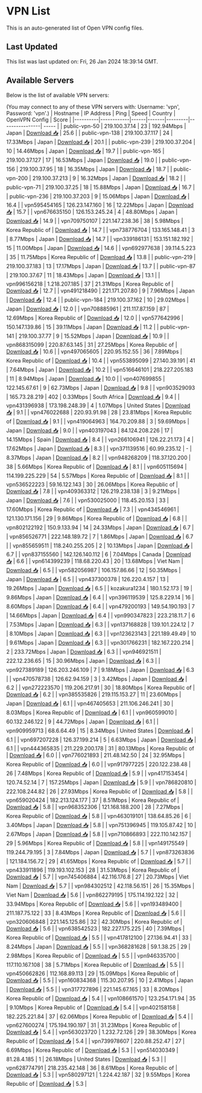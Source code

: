 # VPN List

This is an auto-generated list of Open VPN config files.

## Last Updated

This list was last updated on: Fri, 26 Jan 2024 18:39:14 GMT.

## Available Servers

Below is the list of available VPN servers:

(You may connect to any of these VPN servers with: Username: 'vpn', Password: 'vpn'.)
| Hostname | IP Address | Ping | Speed | Country | OpenVPN Config | Score |
|----------|------------|------|-------|---------|----------------| ----- |
| public-vpn-50 | 219.100.37.14 | 23 | 192.94Mbps | Japan | [Download 📥](./configs/server_0_JP.ovpn) | 25.6 |
| public-vpn-138 | 219.100.37.117 | 24 | 17.33Mbps | Japan | [Download 📥](./configs/server_1_JP.ovpn) | 20.1 |
| public-vpn-239 | 219.100.37.204 | 10 | 14.46Mbps | Japan | [Download 📥](./configs/server_2_JP.ovpn) | 19.7 |
| public-vpn-165 | 219.100.37.127 | 17 | 16.53Mbps | Japan | [Download 📥](./configs/server_3_JP.ovpn) | 19.0 |
| public-vpn-156 | 219.100.37.95 | 18 | 16.35Mbps | Japan | [Download 📥](./configs/server_4_JP.ovpn) | 18.7 |
| public-vpn-200 | 219.100.37.213 | 9 | 16.32Mbps | Japan | [Download 📥](./configs/server_5_JP.ovpn) | 18.2 |
| public-vpn-71 | 219.100.37.25 | 18 | 15.88Mbps | Japan | [Download 📥](./configs/server_6_JP.ovpn) | 16.7 |
| public-vpn-236 | 219.100.37.203 | 9 | 15.06Mbps | Japan | [Download 📥](./configs/server_7_JP.ovpn) | 16.4 |
| vpn595454165 | 126.23.147.160 | 16 | 12.22Mbps | Japan | [Download 📥](./configs/server_8_JP.ovpn) | 15.7 |
| vpn676635150 | 126.153.245.24 | 4 | 48.80Mbps | Japan | [Download 📥](./configs/server_9_JP.ovpn) | 14.9 |
| vpn709750107 | 221.147.238.36 | 38 | 5.98Mbps | Korea Republic of | [Download 📥](./configs/server_10_KR.ovpn) | 14.7 |
| vpn738776704 | 133.165.148.41 | 3 | 8.77Mbps | Japan | [Download 📥](./configs/server_11_JP.ovpn) | 14.7 |
| vpn339186131 | 153.151.182.192 | 15 | 11.00Mbps | Japan | [Download 📥](./configs/server_12_JP.ovpn) | 14.6 |
| vpn692977638 | 39.114.5.223 | 35 | 11.75Mbps | Korea Republic of | [Download 📥](./configs/server_13_KR.ovpn) | 13.8 |
| public-vpn-219 | 219.100.37.183 | 13 | 17.17Mbps | Japan | [Download 📥](./configs/server_14_JP.ovpn) | 13.7 |
| public-vpn-87 | 219.100.37.67 | 11 | 18.43Mbps | Japan | [Download 📥](./configs/server_15_JP.ovpn) | 13.1 |
| vpn996156218 | 1.218.207.185 | 37 | 21.31Mbps | Korea Republic of | [Download 📥](./configs/server_16_KR.ovpn) | 12.7 |
| vpn491218490 | 221.171.207.80 | 9 | 7.96Mbps | Japan | [Download 📥](./configs/server_17_JP.ovpn) | 12.4 |
| public-vpn-184 | 219.100.37.162 | 10 | 29.02Mbps | Japan | [Download 📥](./configs/server_18_JP.ovpn) | 12.0 |
| vpn708885961 | 211.117.87.159 | 87 | 12.69Mbps | Korea Republic of | [Download 📥](./configs/server_19_KR.ovpn) | 12.0 |
| vpn577642996 | 150.147.139.86 | 15 | 39.11Mbps | Japan | [Download 📥](./configs/server_20_JP.ovpn) | 11.2 |
| public-vpn-141 | 219.100.37.77 | 9 | 15.52Mbps | Japan | [Download 📥](./configs/server_21_JP.ovpn) | 10.9 |
| vpn868315099 | 220.87.63.145 | 31 | 27.25Mbps | Korea Republic of | [Download 📥](./configs/server_22_KR.ovpn) | 10.6 |
| vpn497065605 | 220.95.152.55 | 36 | 7.89Mbps | Korea Republic of | [Download 📥](./configs/server_23_KR.ovpn) | 10.4 |
| vpn553895099 | 27.140.39.191 | 41 | 7.64Mbps | Japan | [Download 📥](./configs/server_24_JP.ovpn) | 10.2 |
| vpn516646101 | 218.227.205.183 | 11 | 8.94Mbps | Japan | [Download 📥](./configs/server_25_JP.ovpn) | 10.0 |
| vpn407699855 | 122.145.67.61 | 9 | 62.73Mbps | Japan | [Download 📥](./configs/server_26_JP.ovpn) | 9.8 |
| vpn903529093 | 165.73.28.219 | 402 | 0.33Mbps | South Africa | [Download 📥](./configs/server_27_ZA.ovpn) | 9.4 |
| vpn431396938 | 173.198.248.39 | 4 | 1.07Mbps | United States | [Download 📥](./configs/server_28_US.ovpn) | 9.1 |
| vpn476022688 | 220.93.91.98 | 28 | 23.81Mbps | Korea Republic of | [Download 📥](./configs/server_29_KR.ovpn) | 9.1 |
| vpn419064963 | 164.70.209.88 | 3 | 59.69Mbps | Japan | [Download 📥](./configs/server_30_JP.ovpn) | 9.0 |
| vpn403197043 | 84.124.208.226 | 17 | 14.15Mbps | Spain | [Download 📥](./configs/server_31_ES.ovpn) | 8.4 |
| vpn266106941 | 126.22.21.173 | 4 | 17.62Mbps | Japan | [Download 📥](./configs/server_32_JP.ovpn) | 8.3 |
| vpn371139516 | 60.99.235.12 | - | 8.37Mbps | Japan | [Download 📥](./configs/server_33_JP.ovpn) | 8.2 |
| vpn948268209 | 118.37.120.200 | 38 | 5.66Mbps | Korea Republic of | [Download 📥](./configs/server_34_KR.ovpn) | 8.1 |
| vpn605115694 | 114.199.225.229 | 54 | 5.57Mbps | Korea Republic of | [Download 📥](./configs/server_35_KR.ovpn) | 8.1 |
| vpn536522223 | 59.16.122.143 | 30 | 26.06Mbps | Korea Republic of | [Download 📥](./configs/server_36_KR.ovpn) | 7.8 |
| vpn409363312 | 126.219.238.138 | 3 | 9.21Mbps | Japan | [Download 📥](./configs/server_37_JP.ovpn) | 7.6 |
| vpn530025000 | 118.45.20.153 | 33 | 17.60Mbps | Korea Republic of | [Download 📥](./configs/server_38_KR.ovpn) | 7.3 |
| vpn434546961 | 121.130.171.156 | 29 | 9.86Mbps | Korea Republic of | [Download 📥](./configs/server_39_KR.ovpn) | 6.8 |
| vpn802122192 | 150.9.133.94 | 14 | 24.33Mbps | Japan | [Download 📥](./configs/server_40_JP.ovpn) | 6.7 |
| vpn856526771 | 222.148.189.72 | 7 | 1.86Mbps | Japan | [Download 📥](./configs/server_41_JP.ovpn) | 6.7 |
| vpn855659511 | 118.240.255.205 | 2 | 10.13Mbps | Japan | [Download 📥](./configs/server_42_JP.ovpn) | 6.7 |
| vpn837155560 | 142.126.140.112 | 6 | 7.04Mbps | Canada | [Download 📥](./configs/server_43_CA.ovpn) | 6.6 |
| vpn614399239 | 118.68.220.43 | 20 | 13.68Mbps | Viet Nam | [Download 📥](./configs/server_44_VN.ovpn) | 6.5 |
| vpn582056987 | 106.157.86.66 | 12 | 50.35Mbps | Japan | [Download 📥](./configs/server_45_JP.ovpn) | 6.5 |
| vpn437300378 | 126.220.4.157 | 13 | 19.26Mbps | Japan | [Download 📥](./configs/server_46_JP.ovpn) | 6.5 |
| kozakura1234 | 180.1.52.173 | 19 | 9.86Mbps | Japan | [Download 📥](./configs/server_47_JP.ovpn) | 6.4 |
| vpn396119539 | 125.8.229.14 | 16 | 8.60Mbps | Japan | [Download 📥](./configs/server_48_JP.ovpn) | 6.4 |
| vpn479200193 | 149.54.190.193 | 7 | 14.66Mbps | Japan | [Download 📥](./configs/server_49_JP.ovpn) | 6.4 |
| vpn990347823 | 223.218.11.7 | 6 | 7.53Mbps | Japan | [Download 📥](./configs/server_50_JP.ovpn) | 6.3 |
| vpn137168828 | 139.101.224.12 | 7 | 8.10Mbps | Japan | [Download 📥](./configs/server_51_JP.ovpn) | 6.3 |
| vpn123623143 | 221.189.49.49 | 10 | 9.61Mbps | Japan | [Download 📥](./configs/server_52_JP.ovpn) | 6.3 |
| vpn301766231 | 182.167.220.214 | 2 | 233.72Mbps | Japan | [Download 📥](./configs/server_53_JP.ovpn) | 6.3 |
| vpn946921511 | 222.12.236.65 | 15 | 30.96Mbps | Japan | [Download 📥](./configs/server_54_JP.ovpn) | 6.3 |
| vpn927389189 | 126.203.246.109 | 7 | 9.18Mbps | Japan | [Download 📥](./configs/server_55_JP.ovpn) | 6.3 |
| vpn470578738 | 126.62.94.159 | 3 | 3.42Mbps | Japan | [Download 📥](./configs/server_56_JP.ovpn) | 6.2 |
| vpn272223570 | 119.206.217.91 | 30 | 18.80Mbps | Korea Republic of | [Download 📥](./configs/server_57_KR.ovpn) | 6.2 |
| vpn385535826 | 219.115.153.27 | 11 | 23.60Mbps | Japan | [Download 📥](./configs/server_58_JP.ovpn) | 6.1 |
| vpn467405653 | 211.106.246.241 | 30 | 8.03Mbps | Korea Republic of | [Download 📥](./configs/server_59_KR.ovpn) | 6.1 |
| vpn960599010 | 60.132.246.122 | 9 | 44.72Mbps | Japan | [Download 📥](./configs/server_60_JP.ovpn) | 6.1 |
| vpn909959713 | 68.6.64.49 | 15 | 8.34Mbps | United States | [Download 📥](./configs/server_61_US.ovpn) | 6.1 |
| vpn697207228 | 126.37.199.214 | 5 | 6.63Mbps | Japan | [Download 📥](./configs/server_62_JP.ovpn) | 6.1 |
| vpn444365835 | 211.229.200.178 | 31 | 80.13Mbps | Korea Republic of | [Download 📥](./configs/server_63_KR.ovpn) | 6.0 |
| vpn776021893 | 211.48.142.50 | 24 | 32.95Mbps | Korea Republic of | [Download 📥](./configs/server_64_KR.ovpn) | 6.0 |
| vpn917977225 | 220.122.238.48 | 26 | 7.48Mbps | Korea Republic of | [Download 📥](./configs/server_65_KR.ovpn) | 5.9 |
| vpn417153454 | 120.74.52.14 | 7 | 157.25Mbps | Japan | [Download 📥](./configs/server_66_JP.ovpn) | 5.9 |
| vpn786820810 | 222.108.244.82 | 26 | 27.93Mbps | Korea Republic of | [Download 📥](./configs/server_67_KR.ovpn) | 5.8 |
| vpn659020424 | 182.213.124.177 | 37 | 8.51Mbps | Korea Republic of | [Download 📥](./configs/server_68_KR.ovpn) | 5.8 |
| vpn968352306 | 121.168.188.200 | 28 | 7.27Mbps | Korea Republic of | [Download 📥](./configs/server_69_KR.ovpn) | 5.8 |
| vpn463019101 | 138.64.85.26 | 6 | 3.40Mbps | Japan | [Download 📥](./configs/server_70_JP.ovpn) | 5.8 |
| vpn751396945 | 119.105.87.42 | 10 | 2.67Mbps | Japan | [Download 📥](./configs/server_71_JP.ovpn) | 5.8 |
| vpn710866893 | 222.110.142.157 | 29 | 5.96Mbps | Korea Republic of | [Download 📥](./configs/server_72_KR.ovpn) | 5.8 |
| vpn149175549 | 119.244.79.195 | 3 | 7.84Mbps | Japan | [Download 📥](./configs/server_73_JP.ovpn) | 5.7 |
| vpn873263836 | 121.184.156.72 | 29 | 41.65Mbps | Korea Republic of | [Download 📥](./configs/server_74_KR.ovpn) | 5.7 |
| vpn433911896 | 119.193.102.153 | 28 | 31.53Mbps | Korea Republic of | [Download 📥](./configs/server_75_KR.ovpn) | 5.7 |
| vpn745406884 | 42.116.176.8 | 27 | 20.73Mbps | Viet Nam | [Download 📥](./configs/server_76_VN.ovpn) | 5.7 |
| vpn984302512 | 42.118.56.151 | 26 | 15.35Mbps | Viet Nam | [Download 📥](./configs/server_77_VN.ovpn) | 5.6 |
| vpn862279195 | 175.114.192.122 | 32 | 33.94Mbps | Korea Republic of | [Download 📥](./configs/server_78_KR.ovpn) | 5.6 |
| vpn193489400 | 211.187.75.122 | 33 | 8.43Mbps | Korea Republic of | [Download 📥](./configs/server_79_KR.ovpn) | 5.6 |
| vpn320606848 | 221.145.125.86 | 32 | 42.30Mbps | Korea Republic of | [Download 📥](./configs/server_80_KR.ovpn) | 5.6 |
| vpn638542523 | 182.227.175.225 | 40 | 7.39Mbps | Korea Republic of | [Download 📥](./configs/server_81_KR.ovpn) | 5.5 |
| vpn417812100 | 27.136.94.41 | 33 | 8.24Mbps | Japan | [Download 📥](./configs/server_82_JP.ovpn) | 5.5 |
| vpn368281628 | 59.1.38.25 | 29 | 2.98Mbps | Korea Republic of | [Download 📥](./configs/server_83_KR.ovpn) | 5.5 |
| vpn946335700 | 117.110.167.108 | 38 | 5.71Mbps | Korea Republic of | [Download 📥](./configs/server_84_KR.ovpn) | 5.5 |
| vpn450662826 | 112.168.89.113 | 29 | 15.09Mbps | Korea Republic of | [Download 📥](./configs/server_85_KR.ovpn) | 5.5 |
| vpn160834368 | 115.30.207.95 | 10 | 2.41Mbps | Japan | [Download 📥](./configs/server_86_JP.ovpn) | 5.5 |
| vpn317727896 | 221.145.67.165 | 33 | 8.20Mbps | Korea Republic of | [Download 📥](./configs/server_87_KR.ovpn) | 5.4 |
| vpn108661570 | 123.254.171.94 | 35 | 9.10Mbps | Korea Republic of | [Download 📥](./configs/server_88_KR.ovpn) | 5.4 |
| vpn402158158 | 182.225.221.84 | 37 | 62.06Mbps | Korea Republic of | [Download 📥](./configs/server_89_KR.ovpn) | 5.4 |
| vpn627600274 | 175.194.190.197 | 31 | 31.23Mbps | Korea Republic of | [Download 📥](./configs/server_90_KR.ovpn) | 5.4 |
| vpn563023720 | 1.232.72.126 | 29 | 38.30Mbps | Korea Republic of | [Download 📥](./configs/server_91_KR.ovpn) | 5.4 |
| vpn739978607 | 220.88.252.47 | 27 | 6.69Mbps | Korea Republic of | [Download 📥](./configs/server_92_KR.ovpn) | 5.3 |
| vpn514030349 | 81.28.4.185 | 1 | 26.18Mbps | United States | [Download 📥](./configs/server_93_US.ovpn) | 5.3 |
| vpn628774791 | 218.235.42.148 | 36 | 8.61Mbps | Korea Republic of | [Download 📥](./configs/server_94_KR.ovpn) | 5.3 |
| vpn580297121 | 1.224.42.187 | 32 | 9.55Mbps | Korea Republic of | [Download 📥](./configs/server_95_KR.ovpn) | 5.3 |
